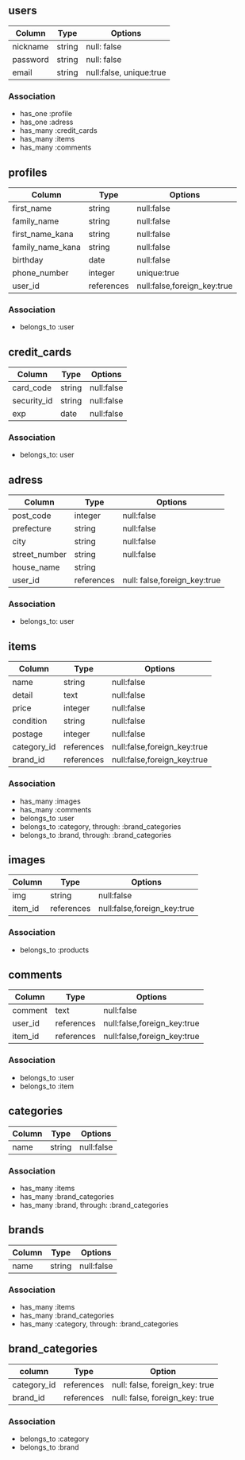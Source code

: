## users
|Column|Type|Options|
|------|----|-------|
|nickname|string|null: false|
|password|string|null: false|
|email|string|null:false, unique:true|
### Association
- has_one :profile
- has_one :adress
- has_many :credit_cards
- has_many :items
- has_many :comments


## profiles
|Column|Type|Options|
|------|----|-------|
|first_name|string|null:false|
|family_name|string|null:false|
|first_name_kana|string|null:false|
|family_name_kana|string|null:false|
|birthday|date|null:false|
|phone_number|integer|unique:true|
|user_id|references|null:false,foreign_key:true|
### Association
- belongs_to :user


## credit_cards
|Column|Type|Options|
|------|----|-------|
|card_code|string|null:false|
|security_id|string|null:false|
|exp|date|null:false|
### Association
- belongs_to: user


## adress
|Column|Type|Options|
|------|----|-------|
|post_code|integer|null:false|
|prefecture|string|null:false|
|city|string|null:false|
|street_number|string|null:false|
|house_name|string||
|user_id|references|null: false,foreign_key:true|
### Association
- belongs_to: user


## items
|Column|Type|Options|
|------|----|-------|
|name|string|null:false|
|detail|text|null:false|
|price|integer|null:false|
|condition|string|null:false|
|postage|integer|null:false|
|category_id|references|null:false,foreign_key:true|
|brand_id|references|null:false,foreign_key:true|
### Association
- has_many :images
- has_many :comments
- belongs_to :user
- belongs_to :category, through: :brand_categories
- belongs_to :brand, through: :brand_categories


## images
|Column|Type|Options|
|------|----|-------|
|img|string|null:false|
|item_id|references|null:false,foreign_key:true|
### Association
- belongs_to :products


## comments
|Column|Type|Options|
|------|----|-------|
|comment|text|null:false|
|user_id|references|null:false,foreign_key:true|
|item_id|references|null:false,foreign_key:true|
### Association
- belongs_to :user
- belongs_to :item

## categories
|Column|Type|Options|
|------|----|-------|
|name|string|null:false|
### Association
- has_many :items
- has_many :brand_categories
- has_many :brand, through: :brand_categories


## brands
|Column|Type|Options|
|------|----|-------|
|name|string|null:false|
### Association
- has_many :items
- has_many :brand_categories
- has_many :category, through: :brand_categories


## brand_categories
|column|Type|Option|
|------|----|------|
|category_id|references|null: false, foreign_key: true|
|brand_id|references|null: false, foreign_key: true|
### Association
- belongs_to :category
- belongs_to :brand

